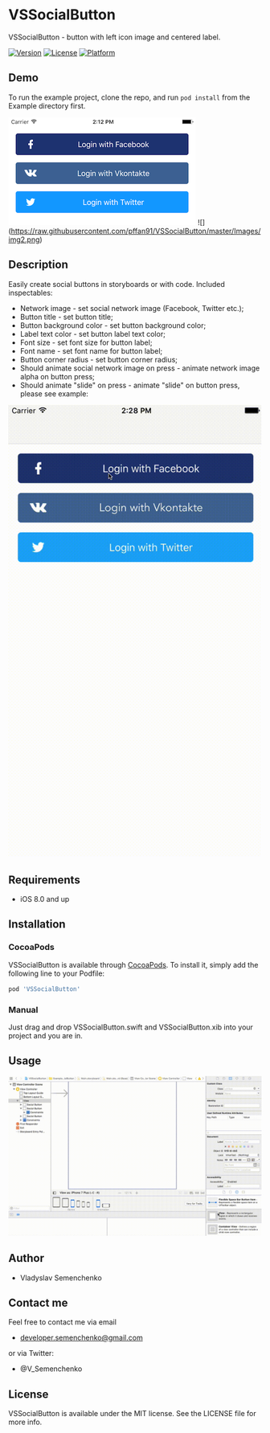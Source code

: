 # VSSocialButton

VSSocialButton - button with left icon image and centered label.

[![Version](https://img.shields.io/cocoapods/v/VSSocialButton.svg?style=flat)](http://cocoapods.org/pods/VSSocialButton)
[![License](https://img.shields.io/cocoapods/l/VSSocialButton.svg?style=flat)](http://cocoapods.org/pods/VSSocialButton)
[![Platform](https://img.shields.io/cocoapods/p/VSSocialButton.svg?style=flat)](http://cocoapods.org/pods/VSSocialButton)

## Demo

To run the example project, clone the repo, and run `pod install` from the Example directory first.

![](https://raw.githubusercontent.com/pffan91/VSSocialButton/master/Images/img1.png) ![] (https://raw.githubusercontent.com/pffan91/VSSocialButton/master/Images/img2.png)

## Description

Easily create social buttons in storyboards or with code.
Included inspectables:
* Network image - set social network image (Facebook, Twitter etc.);
* Button title - set button title;
* Button background color - set button background color;
* Label text color - set button label text color;
* Font size - set font size for button label;
* Font name - set font name for button label;
* Button corner radius - set button corner radius;
* Should animate social network image on press - animate network image alpha on button press;
* Should animate "slide" on press - animate "slide" on button press, please see example:

![](https://raw.githubusercontent.com/pffan91/VSSocialButton/master/Images/button_animation_1.gif)

## Requirements

- iOS 8.0 and up

## Installation

### CocoaPods

VSSocialButton is available through [CocoaPods](http://cocoapods.org). To install
it, simply add the following line to your Podfile:

```ruby
pod 'VSSocialButton'
```

### Manual

Just drag and drop VSSocialButton.swift and VSSocialButton.xib into your project and you are in.

## Usage

![](https://raw.githubusercontent.com/pffan91/VSSocialButton/master/Images/usage.gif)

## Author

- Vladyslav Semenchenko

## Contact me

Feel free to contact me via email

- developer.semenchenko@gmail.com

or via Twitter:

- @V_Semenchenko

## License

VSSocialButton is available under the MIT license. See the LICENSE file for more info.
